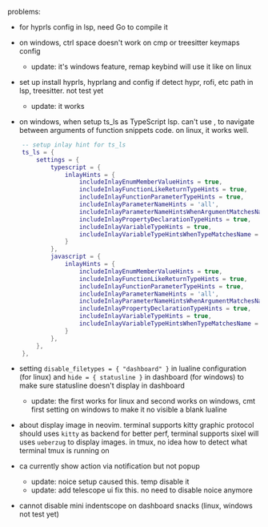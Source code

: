 problems:

- for hyprls config in lsp, need Go to compile it

- on windows, ctrl space doesn't work on cmp or treesitter keymaps config
  + update: it's windows feature, remap keybind will use it like on linux

- set up install hyprls, hyprlang and config if detect hypr, rofi, etc path in lsp, treesitter. not test yet
  + update: it works

- on windows, when setup ts_ls as TypeScript lsp. can't use <c-l>, <c-h> to navigate between arguments of function snippets code. on linux, it works well.

```lua
    -- setup inlay hint for ts_ls
    ts_ls = {
        settings = {
            typescript = {
                inlayHints = {
                    includeInlayEnumMemberValueHints = true,
                    includeInlayFunctionLikeReturnTypeHints = true,
                    includeInlayFunctionParameterTypeHints = true,
                    includeInlayParameterNameHints = 'all',
                    includeInlayParameterNameHintsWhenArgumentMatchesName = true, -- false
                    includeInlayPropertyDeclarationTypeHints = true,
                    includeInlayVariableTypeHints = true,
                    includeInlayVariableTypeHintsWhenTypeMatchesName = true -- false
                }
            },
            javascript = {
                inlayHints = {
                    includeInlayEnumMemberValueHints = true,
                    includeInlayFunctionLikeReturnTypeHints = true,
                    includeInlayFunctionParameterTypeHints = true,
                    includeInlayParameterNameHints = 'all',
                    includeInlayParameterNameHintsWhenArgumentMatchesName = true,
                    includeInlayPropertyDeclarationTypeHints = true,
                    includeInlayVariableTypeHints = true,
                    includeInlayVariableTypeHintsWhenTypeMatchesName = true
                }
            },
        },
    },
```

- setting `disable_filetypes = { "dashboard" }` in lualine configuration (for linux) and `hide = { statusline }` in dashboard (for windows) to make sure statusline doesn't display in dashboard
    - update: the first works for linux and second works on windows, cmt first setting on windows to make it no visible a blank lualine
- about display image in neovim. terminal supports kitty graphic protocol should uses `kitty` as backend for better perf, terminal supports sixel will uses `ueberzug` to display images. in tmux, no idea how to detect what terminal tmux is running on

- <leader>ca currently show action via notification but not popup
    - update: noice setup caused this. temp disable it
    - update: add telescope ui fix this. no need to disable noice anymore

- cannot disable mini indentscope on dashboard snacks (linux, windows not test yet)
